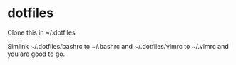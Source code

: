# dotfiles

Clone this in ~/.dotfiles

Simlink ~/.dotfiles/bashrc to ~/.bashrc and ~/.dotfiles/vimrc to ~/.vimrc and you are good to go.
